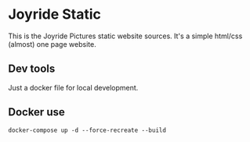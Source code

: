 # Joyride Static
This is the Joyride Pictures static website sources. It's a simple html/css (almost) one page website.
## Dev tools
Just a docker file for local development.
## Docker use
`docker-compose up -d --force-recreate --build`